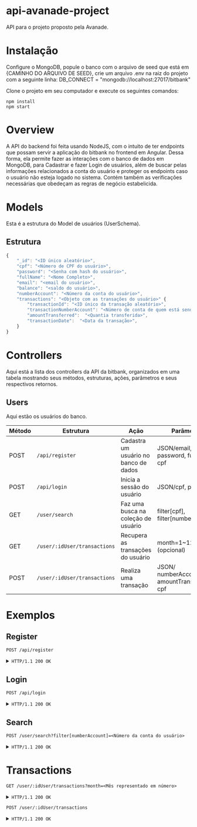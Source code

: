 # api-avanade-project
API para o projeto proposto pela Avanade.

# Instalação

Configure o MongoDB, popule o banco com o arquivo de seed que está em {CAMINHO DO ARQUIVO DE SEED},
crie um arquivo .env na raiz do projeto com a seguinte linha: DB_CONNECT = "mongodb://localhost:27017/bitbank"

Clone o projeto em seu computador e execute os seguintes comandos: 

```
npm install
npm start
```

# Overview

A API do backend foi feita usando NodeJS, com o intuito de ter endpoints que possam servir a aplicação do bitbank no frontend em Angular. Dessa forma, ela permite fazer as interações com o banco de dados em MongoDB, para Cadastrar e fazer Login de usuários, além de buscar pelas informações relacionados a conta do usuário e proteger os endpoints caso o usuário não esteja logado no sistema. Contém também as verificações necessárias que obedeçam as regras de negócio estabelicida.

# Models

Esta é a estrutura do Model de usuários (UserSchema).

## Estrutura

```js
{
    "_id": "<ID único aleatório>",
    "cpf": "<Número de CPF do usuário>",
    "password": "<Senha com hash do usuário>",
    "fullName": "<Nome Completo>",
    "email": "<email do usuário>",
    "balance": "<saldo do usuário>",
    "numberAccount": "<Número da conta do usuário>",
    "transactions": "<Objeto com as transações do usuário>" {
        "transactionId": "<ID único da transação aleatório>",
        "transactionNumberAccount": "<Número de conta de quem está sendo realizada a transação>",
        "amountTransferred":  "<Quantia transferida>",
        "transactionDate":  "<Data da transação>",
    }
}
```

# Controllers
 
Aqui está a lista dos controllers da API da bitbank, organizados em uma tabela mostrando seus métodos, estruturas, ações, parâmetros e seus respectivos retornos.


## Users

Aqui estão os usuários do banco.

| Método  | Estrutura  | Ação | Parâmetros | Retorno |
| -------- | -------- | -------- | -------- | -------- |
| POST | `/api/register` | Cadastra um usuário no banco de dados | JSON/email, password, fullName, cpf | JSON/mensagem: Usuário cadastrado com sucesso. |
| POST | `/api/login` | Inicia a sessão do usuário | JSON/cpf, password | JSON/token de autenticação. |
| GET | `/user/search` | Faz uma busca na coleção de usuário | filter[cpf], filter[numberAccount] | JSON/id, cpf, email, numberAccount |
| GET | `/user/:idUser/transactions` | Recupera as transações do usuário | month=1~12 (opcional) | JSON/ transaction[date, cpf, ammount] |
| POST | `/user/:idUser/transactions` | Realiza uma transação | JSON/ numberAccount, amountTransferred, cpf | JSON/ numberAccount, amountTransferred, cpf | 

# Exemplos

## Register

  ```http 
 POST /api/register
 ```

<details>
<summary><code>HTTP/1.1 200 OK</code></summary>

```json
{
  "msg": "Usuário cadastrado com sucesso."
}
```
</details>

## Login

 ```http 
 POST /api/login
 ```

<details>
<summary><code>HTTP/1.1 200 OK</code></summary>

```json
{
  "token": "eyJhbGciOiJIUzI1NiIsInR5cCI6IkpXVCJ9.eyJ1c2VyIjp7Il9pZCI6IjVlNDMxYTY3Zjc3OTNiMjQyODc4MzdiZiIsImVtYWlsIjoidGVzdGVAdGVzdGUuY29tLmJyIn0sImlhdCI6MTU4MTQ2MDU4Nn0.mFRchKmKvtRCE_ZkQetlW_iWgpd5F-K3UpGcWJIYT1c"
}
```
</details>

## Search

 ```http 
 POST /user/search?filter[numberAccount]=<Número da conta do usuário>
 ```
 
<details>
<summary><code>HTTP/1.1 200 OK</code></summary>

```json
{
  "status": "success",
  "filterResults": {
    "id": "<ID único aleatório>",
    "cpf": "<Número de CPF do usuário>",
    "email": "<email do usuário>",
    "numberAccount": "<Número da conta do usuário>"
  }
}
```
</details>

# Transactions

 ```http 
 GET /user/:idUser/transactions?month=<Mês representado em número>
 ```
 
<details>
<summary><code>HTTP/1.1 200 OK</code></summary>

```json
{
  "status": "success",
  "data": [
    {
      "transctionId": "<ID único aleatório>",
      "transactionDate": "<Data da transação>",
      "cpfUser": "<CPF do usuário de quem está sendo realizada a transação>",
      "amountTransferred": <Quantidade transferida>
    }, ...
}
```
</details>

 ```http 
 POST /user/:idUser/transactions
 ```
 
<details>
<summary><code>HTTP/1.1 200 OK</code></summary>

```json
{
  "status": "success",
  "data": {
    "numberAccount": "<Número da conta de quem está sendo realizada a transação>",
    "amountTransferred": <Quantidade transferida>,
    "cpf": "<CPF do usuário de quem está sendo realizada a transação>"
  }
}
```
</details>
